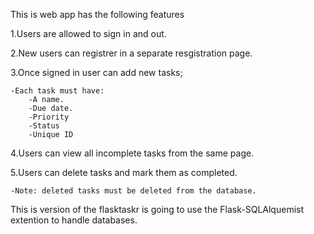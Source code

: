 This is web app has the following features

1.Users are allowed to sign in and out.

2.New users can registrer in a separate resgistration page.

3.Once signed in user can add new tasks;

    -Each task must have:
        -A name.
        -Due date.
        -Priority
        -Status
        -Unique ID

4.Users can view all incomplete tasks from the same page.

5.Users can delete tasks and mark them as completed.

    -Note: deleted tasks must be deleted from the database.

This is version of the flasktaskr is going to use the 
Flask-SQLAlquemist extention to handle databases.
